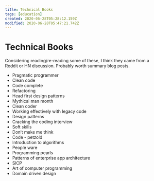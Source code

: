 ```yaml
---
title: Technical Books
tags: [education]
created: 2020-06-28T05:28:12.159Z
modified: 2020-06-28T05:47:21.742Z
---
```


# Technical Books

Considering reading/re-reading some of these, I think they came from a Reddit or HN discussion. Probably worth summary blog posts.

- Pragmatic programmer
- Clean code
- Code complete
- Refactoring
- Head first design patterns
- Mythical man month
- Clean coder
- Working effectively with legacy code
- Design patterns
- Cracking the coding interview
- Soft skills
- Don’t make me think
- Code - petzold 
- Introduction to algorithms
- People ware
- Programming pearls
- Patterns of enterprise app architecture
- SICP
- Art of computer programming
- Domain driven design

